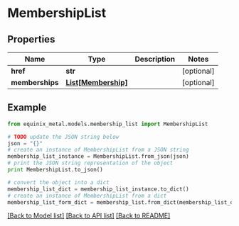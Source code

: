# MembershipList


## Properties
Name | Type | Description | Notes
------------ | ------------- | ------------- | -------------
**href** | **str** |  | [optional] 
**memberships** | [**List[Membership]**](Membership.md) |  | [optional] 

## Example

```python
from equinix_metal.models.membership_list import MembershipList

# TODO update the JSON string below
json = "{}"
# create an instance of MembershipList from a JSON string
membership_list_instance = MembershipList.from_json(json)
# print the JSON string representation of the object
print MembershipList.to_json()

# convert the object into a dict
membership_list_dict = membership_list_instance.to_dict()
# create an instance of MembershipList from a dict
membership_list_form_dict = membership_list.from_dict(membership_list_dict)
```
[[Back to Model list]](../README.md#documentation-for-models) [[Back to API list]](../README.md#documentation-for-api-endpoints) [[Back to README]](../README.md)


